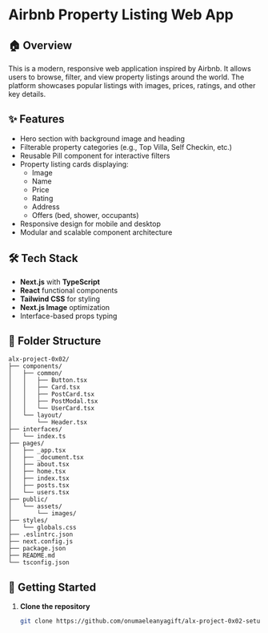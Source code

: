 # Airbnb Property Listing Web App

## 🏠 Overview

This is a modern, responsive web application inspired by Airbnb. It allows users to browse, filter, and view property listings around the world. The platform showcases popular listings with images, prices, ratings, and other key details.

## ✨ Features

- Hero section with background image and heading
- Filterable property categories (e.g., Top Villa, Self Checkin, etc.)
- Reusable Pill component for interactive filters
- Property listing cards displaying:
  - Image
  - Name
  - Price
  - Rating
  - Address
  - Offers (bed, shower, occupants)
- Responsive design for mobile and desktop
- Modular and scalable component architecture

## 🛠️ Tech Stack

- **Next.js** with **TypeScript**
- **React** functional components
- **Tailwind CSS** for styling
- **Next.js Image** optimization
- Interface-based props typing

## 📁 Folder Structure

```
alx-project-0x02/
├── components/
│   ├── common/
│   │   ├── Button.tsx
│   │   ├── Card.tsx
│   │   ├── PostCard.tsx
│   │   ├── PostModal.tsx
│   │   └── UserCard.tsx
│   └── layout/
│       └── Header.tsx
├── interfaces/
│   └── index.ts
├── pages/
│   ├── _app.tsx
│   ├── _document.tsx
│   ├── about.tsx
│   ├── home.tsx
│   ├── index.tsx
│   ├── posts.tsx
│   └── users.tsx
├── public/
│   └── assets/
│       └── images/
├── styles/
│   └── globals.css
├── .eslintrc.json
├── next.config.js
├── package.json
├── README.md
└── tsconfig.json
```

## 🚀 Getting Started

1. **Clone the repository**
   ```bash
   git clone https://github.com/onumaeleanyagift/alx-project-0x02-setup
